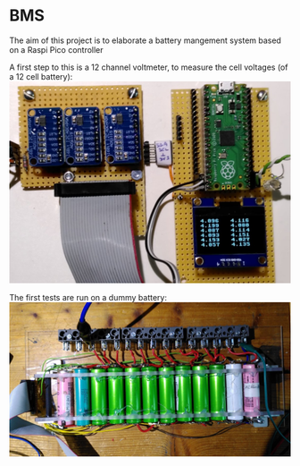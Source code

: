 # BMS
The aim of this project is to elaborate a battery mangement system based on a Raspi Pico controller

A first step to this is a 12 channel voltmeter, to measure the cell voltages (of a 12 cell battery):
![Picture](/12ch_voltmeter.jpg)

The first tests are run on a dummy battery:
![Picture](/dummy_batterie.jpg)


